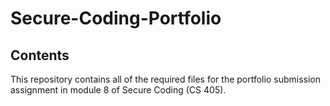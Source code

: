 # Secure-Coding-Portfolio

## Contents

This repository contains all of the required files for the portfolio submission assignment in module 8 of Secure Coding (CS 405).

